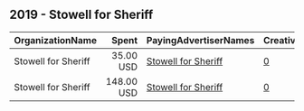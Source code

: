 ## 2019 - Stowell for Sheriff 
|OrganizationName|Spent|PayingAdvertiserNames|CreativeUrls|Impressions|Genders|AgeBrackets|CountryCodes|BillingAddresses|CandidateBallotInformation|
|:---|---:|:---|:---|---:|:---|:---|:---|:---|:---|
|Stowell for Sheriff|35.00 USD|[Stowell for Sheriff](2019/Stowell_for_Sheriff.md)|[0](https://www.snap.com/political-ads/asset/04efde84d56366ab8f08f5a1cc1382c171dccd89e95fd15a180cfef3a1ac2a08?mediaType=png)|8,361|||united states|US|Stowell for Sheriff|
|Stowell for Sheriff|148.00 USD|[Stowell for Sheriff](2019/Stowell_for_Sheriff.md)|[0](https://www.snap.com/political-ads/asset/644c3f8733997b697b6be0fb7aa2da58fa4b9490e63970c55f9fdaf789f7867d?mediaType=png)|49,395||17+|united states|US|William Stowell|
